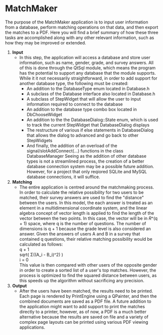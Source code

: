 MatchMaker
==========

The purpose of the MatchMaker application is to input user information from a database, perform matching operations on that data, and then export the matches to a PDF. Here you will find a brief summary of how these three tasks are accomplished along with any other relevant information, such as how they may be improved or extended.

1. __Input__
     * In this step, the application will access a database and store user information, such as name, gender, grade, and survey answers. All of this is done through the QtSql module, which means the program has the potential to support any database that the module supports. While it it not necessarily straightforward, in order to add support for another database type, the following must be created:
	     * An addition to the DatabaseType enum located in Database.h
		 * A subclass of the Database interface also located in Database.h
		 * A subclass of StepWidget that will allow the user to input information required to connect to the database
		 * An addition to the database type combo box located in DbChooseWidget
		 * An addition to the the DatabaseDialog::State enum, which is used to track the current StepWidget that DatabaseDialog displays
		 * The restructure of various if else statements in DatabaseDialog that allows the dialog to advanced and go back to other StepWidgets
		 * And finally, the addition of an overload of the signal/slotAddConnect(...) functions in the class DatabaseManager
	 Seeing as the addition of other database types is not a streamlined process, the creation of a better database connection system may be a possible future addition. However, for a project that only reqiored SQLite and MySQL database connections, it will suffice.
2. __Matching__
     * The entire application is centred around the matchmaking process. In order to calculate the relative possibility for two users to be matched, their survey answers are used to find the "distance" between the users. In this model, the each answer is treated as an element in a multidimensional coordinate system, and the linear algebra concept of vector length is applied to find the length of the vector between the two points. In this case, the vector will be in *R*^(q + 1) space, where q is the number of questions. The number of dimensions is q + 1 because the grade level is also considered an answer. Given the answers of users A and B in a survey that contained q questions, their relative matching possibility would be calculated as follows:  
	          q + 1  
	     sqrt(  Σ((A_i - B_i)^2) )  
		      i = 0  
	 This value is then compared with other users of the opposite gender in order to create a sorted list of a user's top matches. However, the process is optimized to find the squared distance between users, as this speeds up the algorithm without sacrificing any precision.
3. __Output__
     * After the users have been matched, the results need to be printed. Each page is rendered by PrintEngine using a QPainter, and then the combined documents are saved as a PDF file. A future addition to the application might want to add support to print the matches directly to a printer, however, as of now, a PDF is a much better alternative because the results are saved on file and a variety of complex page layouts can be printed using various PDF viewing applications.
